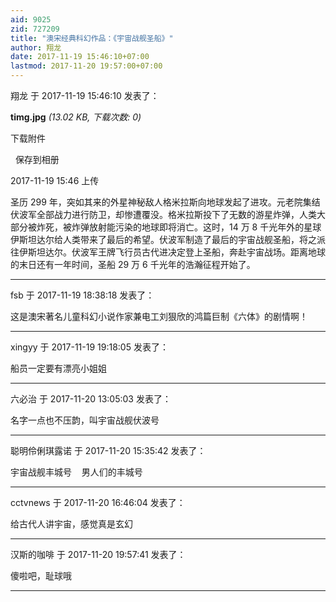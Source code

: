 ```yaml
---
aid: 9025
zid: 727209
title: "澳宋经典科幻作品：《宇宙战舰圣船》"
author: 翔龙
date: 2017-11-19 15:46:10+07:00
lastmod: 2017-11-20 19:57:00+07:00
---
```


翔龙 于 2017-11-19 15:46:10 发表了：

**timg.jpg** _(13.02 KB, 下载次数: 0)_

下载附件

&nbsp;
保存到相册

2017-11-19 15:46 上传

圣历 299 年，突如其来的外星神秘敌人格米拉斯向地球发起了进攻。元老院集结伏波军全部战力进行防卫，却惨遭覆没。格米拉斯投下了无数的游星炸弹，人类大部分被炸死，被炸弹放射能污染的地球即将消亡。这时，14 万 8 千光年外的星球伊斯坦达尔给人类带来了最后的希望。伏波军制造了最后的宇宙战舰圣船，将之派往伊斯坦达尔。伏波军王牌飞行员古代进决定登上圣船，奔赴宇宙战场。距离地球的末日还有一年时间，圣船 29 万 6 千光年的浩瀚征程开始了。

---

fsb 于 2017-11-19 18:38:18 发表了：

这是澳宋著名儿童科幻小说作家兼电工刘狠欣的鸿篇巨制《六体》的剧情啊！

---

xingyy 于 2017-11-19 19:18:05 发表了：

船员一定要有漂亮小姐姐

---

六必治 于 2017-11-20 13:05:03 发表了：

名字一点也不压韵，叫宇宙战舰伏波号

---

聪明伶俐琪露诺 于 2017-11-20 15:35:42 发表了：

宇宙战舰丰城号&nbsp; &nbsp; 男人们的丰城号

---

cctvnews 于 2017-11-20 16:46:04 发表了：

给古代人讲宇宙，感觉真是玄幻

---

汉斯的咖啡 于 2017-11-20 19:57:41 发表了：

傻啦吧，耻球哦

---
